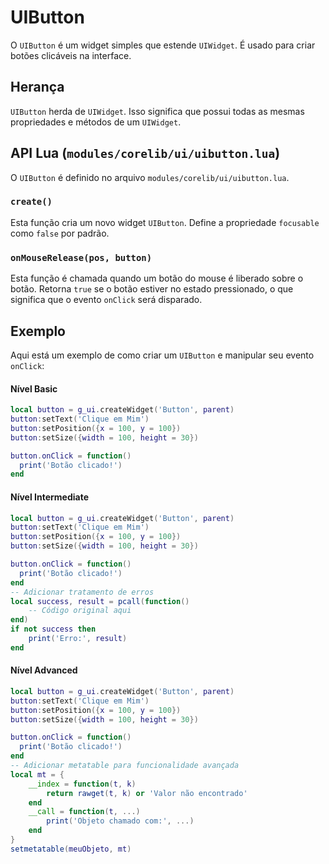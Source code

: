 # UIButton

O `UIButton` é um widget simples que estende `UIWidget`. É usado para criar botões clicáveis na interface.

## Herança

`UIButton` herda de `UIWidget`. Isso significa que possui todas as mesmas propriedades e métodos de um `UIWidget`.

## API Lua (`modules/corelib/ui/uibutton.lua`)

O `UIButton` é definido no arquivo `modules/corelib/ui/uibutton.lua`.

### `create()`

Esta função cria um novo widget `UIButton`. Define a propriedade `focusable` como `false` por padrão.

### `onMouseRelease(pos, button)`

Esta função é chamada quando um botão do mouse é liberado sobre o botão. Retorna `true` se o botão estiver no estado pressionado, o que significa que o evento `onClick` será disparado.

## Exemplo

Aqui está um exemplo de como criar um `UIButton` e manipular seu evento `onClick`:

#### Nível Basic
```lua
local button = g_ui.createWidget('Button', parent)
button:setText('Clique em Mim')
button:setPosition({x = 100, y = 100})
button:setSize({width = 100, height = 30})

button.onClick = function()
  print('Botão clicado!')
end
```

#### Nível Intermediate
```lua
local button = g_ui.createWidget('Button', parent)
button:setText('Clique em Mim')
button:setPosition({x = 100, y = 100})
button:setSize({width = 100, height = 30})

button.onClick = function()
  print('Botão clicado!')
end
-- Adicionar tratamento de erros
local success, result = pcall(function()
    -- Código original aqui
end)
if not success then
    print('Erro:', result)
end
```

#### Nível Advanced
```lua
local button = g_ui.createWidget('Button', parent)
button:setText('Clique em Mim')
button:setPosition({x = 100, y = 100})
button:setSize({width = 100, height = 30})

button.onClick = function()
  print('Botão clicado!')
end
-- Adicionar metatable para funcionalidade avançada
local mt = {
    __index = function(t, k)
        return rawget(t, k) or 'Valor não encontrado'
    end
    __call = function(t, ...)
        print('Objeto chamado com:', ...)
    end
}
setmetatable(meuObjeto, mt)
```

